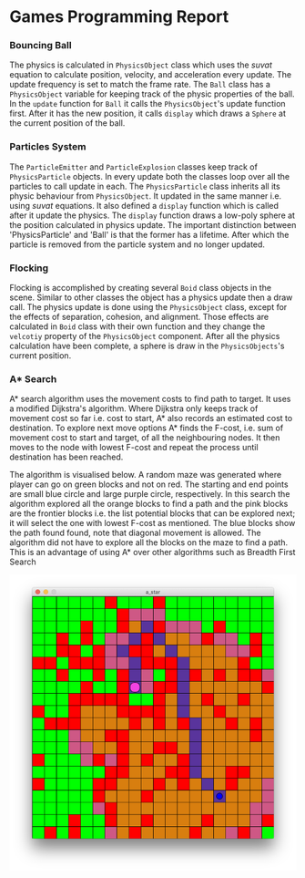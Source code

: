 # Games Programming Report

### Bouncing Ball
The physics is calculated in `PhysicsObject` class which uses the _suvat_ equation to calculate position, velocity, and acceleration every update. The update frequency is set to match the frame rate. The `Ball` class has a `PhysicsObject` variable for keeping track of the physic properties of the ball. In the `update` function for `Ball` it calls the `PhysicsObject`'s update function first. After it has the new position, it calls `display` which draws a `Sphere` at the current position of the ball. 


### Particles System
The `ParticleEmitter` and `ParticleExplosion` classes keep track of `PhysicsParticle` objects. In every update both the classes loop over all the particles to call update in each. The `PhysicsParticle` class inherits all its physic behaviour from `PhysicsObject`. It updated in the same manner i.e. using _suvat_ equations. It also defined a `display` function which is called after it update the physics. The `display` function draws a low-poly sphere at the position calculated in physics update. The important distinction between 'PhysicsParticle' and 'Ball' is that the former has a lifetime. After which the particle is removed from the particle system and no longer updated. 

### Flocking
Flocking is accomplished by creating several `Boid` class objects in the scene. Similar to other classes the object has a physics update then a draw call. The physics update is done using the `PhysicsObject` class, except for the effects of separation, cohesion, and alignment. Those effects are calculated in `Boid` class with their own function and they change the `velcotiy` property of the `PhysicsObject` component. After all the physics calculation have been complete, a sphere is draw in the `PhysicsObjects`'s current position. 

### A* Search
A* search algorithm uses the movement costs to find path to target. It uses a modified Dijkstra's algorithm. Where Dijkstra only keeps track of movement cost so far i.e. cost to start, A* also records an estimated cost to destination. To explore next move options A* finds the F-cost, i.e. sum of movement cost to start and target, of all the neighbouring nodes. It then moves to the node with lowest F-cost and repeat the process until destination has been reached. 

The algorithm is visualised below. A random maze was generated where player can go on green blocks and not on red. The starting and end points are small blue circle and large purple circle, respectively. In this search the algorithm explored all the orange blocks to find a path and the pink blocks are the frontier blocks i.e. the list potential blocks that can be explored next; it will select the one with lowest F-cost as mentioned. The blue blocks show the path found found, note that diagonal movement is allowed. The algorithm did not have to explore all the blocks on the maze to find a path. This is an advantage of using A* over other algorithms such as Breadth First Search

![a-star-example](./a_star/a_star.png)